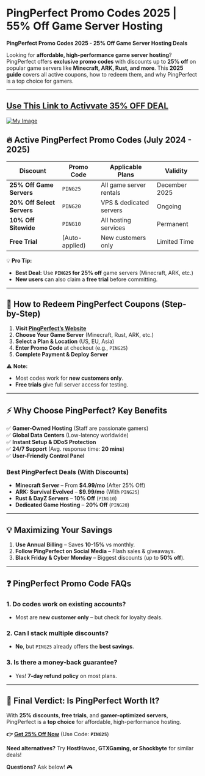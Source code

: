 # PingPerfect Promo Codes 2025 | 55% Off Game Server Hosting
**PingPerfect Promo Codes 2025 - 25% Off Game Server Hosting Deals**

Looking for **affordable, high-performance game server hosting**? PingPerfect offers **exclusive promo codes** with discounts up to **25% off** on popular game servers like **Minecraft, ARK, Rust, and more**. This **2025 guide** covers all active coupons, how to redeem them, and why PingPerfect is a top choice for gamers.

---
[Use This Link to Activvate 35% OFF DEAL](https://pingperfect.com/aff.php?aff=1832)
---
[![My Image](https://github.com/user-attachments/assets/0b0e6695-bf9e-4101-aa99-9e146e42deb3)](https://pingperfect.com/aff.php?aff=1832)


## **🔥 Active PingPerfect Promo Codes (July 2024 - 2025)**  

| **Discount** | **Promo Code** | **Applicable Plans** | **Validity** |  
|-------------|--------------|---------------------|-------------|  
| **25% Off Game Servers** | `PING25` | All game server rentals | December 2025 |  
| **20% Off Select Servers** | `PING20` | VPS & dedicated servers | Ongoing |  
| **10% Off Sitewide** | `PING10` | All hosting services | Permanent |  
| **Free Trial** | (Auto-applied) | New customers only | Limited Time |  

💡 **Pro Tip:**  
- **Best Deal:** Use **`PING25` for 25% off** game servers (Minecraft, ARK, etc.)  
- **New users** can also claim a **free trial** before committing.  

---

## **🚀 How to Redeem PingPerfect Coupons (Step-by-Step)**  
1. **Visit [PingPerfect’s Website](https://pingperfect.com/)**  
2. **Choose Your Game Server** (Minecraft, Rust, ARK, etc.)  
3. **Select a Plan & Location** (US, EU, Asia)  
4. **Enter Promo Code** at checkout (e.g., `PING25`)  
5. **Complete Payment & Deploy Server**  

⚠ **Note:**  
- Most codes work for **new customers only**.  
- **Free trials** give full server access for testing.  

---

## **⚡ Why Choose PingPerfect? Key Benefits**  
✅ **Gamer-Owned Hosting** (Staff are passionate gamers)  
✅ **Global Data Centers** (Low-latency worldwide)  
✅ **Instant Setup & DDoS Protection**  
✅ **24/7 Support** (Avg. response time: **20 mins**)  
✅ **User-Friendly Control Panel**  

### **Best PingPerfect Deals (With Discounts)**  
- **Minecraft Server** – From **$4.99/mo** (After 25% Off)  
- **ARK: Survival Evolved** – **$9.99/mo** (With `PING25`)  
- **Rust & DayZ Servers** – **10% Off** (`PING10`)  
- **Dedicated Game Hosting** – **20% Off** (`PING20`)  

---

## **💡 Maximizing Your Savings**  
1. **Use Annual Billing** – Saves **10-15%** vs monthly.  
2. **Follow PingPerfect on Social Media** – Flash sales & giveaways.  
3. **Black Friday & Cyber Monday** – Biggest discounts (up to **50% off**).  

---

## **❓ PingPerfect Promo Code FAQs**  
### **1. Do codes work on existing accounts?**  
   - Most are **new customer only** – but check for loyalty deals.  

### **2. Can I stack multiple discounts?**  
   - **No**, but `PING25` already offers the **best savings**.  

### **3. Is there a money-back guarantee?**  
   - Yes! **7-day refund policy** on most plans.  

---

## **🎯 Final Verdict: Is PingPerfect Worth It?**  
With **25% discounts**, **free trials**, and **gamer-optimized servers**, PingPerfect is a **top choice** for affordable, high-performance hosting.  

**👉 [Get 25% Off Now](https://pingperfect.com/)** (Use Code: **`PING25`**)  

**Need alternatives?** Try **HostHavoc, GTXGaming, or Shockbyte** for similar deals!  

**Questions?** Ask below! 🎮
